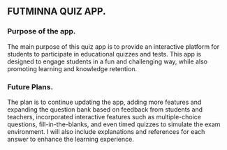 ## FUTMINNA QUIZ APP.

### Purpose of the app.
The main purpose of this quiz app is to provide an interactive platform for students to participate in educational quizzes and tests. This app is designed to engage students in a fun and challenging way, while also promoting learning and knowledge retention.

### Future Plans.
The plan is to continue updating the app, adding more features and expanding the question bank based on feedback from students and teachers, incorporated interactive features such as multiple-choice questions, fill-in-the-blanks, and even timed quizzes to simulate the exam environment. I will also include explanations and references for each answer to enhance the learning experience.